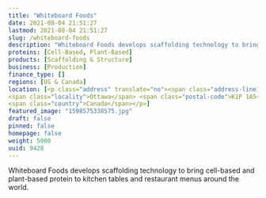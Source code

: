 ```yaml
---
title: "Whiteboard Foods"
date: 2021-08-04 21:51:27
lastmod: 2021-08-04 21:51:27
slug: /whiteboard-foods
description: "Whiteboard Foods develops scaffolding technology to bring cell-based and plant-based protein to kitchen tables and restaurant menus around the world."
proteins: [Cell-Based, Plant-Based]
products: [Scaffolding & Structure]
business: [Production]
finance_type: []
regions: [US & Canada]
location: [<p class="address" translate="no"><span class="address-line1">Albert Street</span><br>
<span class="locality">Ottawa</span> <span class="postal-code">K1P 1A5</span><br>
<span class="country">Canada</span></p>]
featured_image: "1598575338575.jpg"
draft: false
pinned: false
homepage: false
weight: 5000
uuid: 9428
---
```

<p>Whiteboard Foods develops scaffolding technology to bring cell-based and plant-based protein to kitchen tables and restaurant menus around the world.</p>
